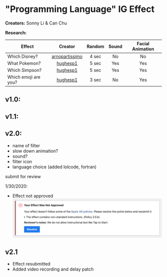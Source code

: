 # "Programming Language" IG Effect

**Creators:** Sonny Li & Can Chu

**Research:**

| Effect       | Creator         | Random | Sound | Facial Animation
| ------------- |:-------------:|:---:|:---:|:---:|
| Which Disney? | [arnopartissimo](https://www.instagram.com/arnopartissimo) | 4 sec | No | No |
| What Pokemon? | [hughesp1](https://www.instagram.com/hughesp1) |   5 sec | Yes | Yes |
| Which Simpson? | [hughesp1](https://www.instagram.com/hughesp1) |  5 sec | Yes | Yes |
| Which emoji are you? | [hughesp1](https://www.instagram.com/hughesp1) | 3 sec | No | Yes |

v1.0:
- 

v1.1:
-




v2.0:
-

- name of filter
- slow down animation?
- sound?
- filter icon
- language choice (added lolcode, fortran)


submit for review

1/30/2020:

- Effect not approved
![Effect not approved](not_approved.png)

v2.1
-
- Effect resubmitted
- Added video recording and delay patch
